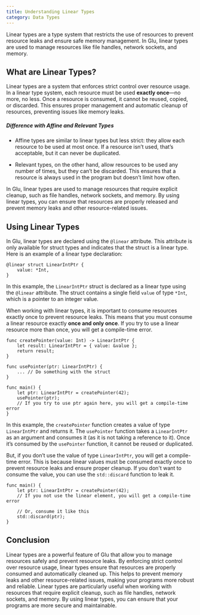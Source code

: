 ```yaml
---
title: Understanding Linear Types
category: Data Types
---
```


Linear types are a type system that restricts the use of resources to prevent resource leaks and ensure safe memory management. In Glu, linear types are used to manage resources like file handles, network sockets, and memory.

## What are Linear Types?

Linear types are a system that enforces strict control over resource usage. In a linear type system, each resource must be used **exactly once**—no more, no less. Once a resource is consumed, it cannot be reused, copied, or discarded. This ensures proper management and automatic cleanup of resources, preventing issues like memory leaks.

##### Difference with Affine and Relevant Types

- Affine types are similar to linear types but less strict: they allow each resource to be used at most once. If a resource isn’t used, that’s acceptable, but it can never be duplicated.

- Relevant types, on the other hand, allow resources to be used any number of times, but they can’t be discarded. This ensures that a resource is always used in the program but doesn’t limit how often.

In Glu, linear types are used to manage resources that require explicit cleanup, such as file handles, network sockets, and memory. By using linear types, you can ensure that resources are properly released and prevent memory leaks and other resource-related issues.

## Using Linear Types

In Glu, linear types are declared using the `@linear` attribute. This attribute is only available for struct types and indicates that the struct is a linear type. Here is an example of a linear type declaration:

```glu
@linear struct LinearIntPtr {
    value: *Int,
}
```

In this example, the `LinearIntPtr` struct is declared as a linear type using the `@linear` attribute. The struct contains a single field `value` of type `*Int`, which is a pointer to an integer value.

When working with linear types, it is important to consume resources exactly once to prevent resource leaks. This means that you must consume a linear resource exactly **once and only once**. If you try to use a linear resource more than once, you will get a compile-time error.

```glu
func createPointer(value: Int) -> LinearIntPtr {
    let result: LinearIntPtr = { value: &value };
    return result;
}

func usePointer(ptr: LinearIntPtr) {
    ... // Do something with the struct
}

func main() {
    let ptr: LinearIntPtr = createPointer(42);
    usePointer(ptr);
    // If you try to use ptr again here, you will get a compile-time error
}
```

In this example, the `createPointer` function creates a value of type `LinearIntPtr` and returns it. The `usePointer` function takes a `LinearIntPtr` as an argument and consumes it (as it is not taking a reference to it). Once it’s consumed by the `usePointer` function, it cannot be reused or duplicated.

But, if you don’t use the value of type `LinearIntPtr`, you will get a compile-time error. This is because linear values must be consumed exactly once to prevent resource leaks and ensure proper cleanup. If you don't want to consume the value, you can use the `std::discard` function to leak it.

```glu
func main() {
    let ptr: LinearIntPtr = createPointer(42);
    // If you not use the linear element, you will get a compile-time error

    // Or, consume it like this
    std::discard(ptr);
}
```

## Conclusion

Linear types are a powerful feature of Glu that allow you to manage resources safely and prevent resource leaks. By enforcing strict control over resource usage, linear types ensure that resources are properly consumed and automatically cleaned up. This helps to prevent memory leaks and other resource-related issues, making your programs more robust and reliable. Linear types are particularly useful when working with resources that require explicit cleanup, such as file handles, network sockets, and memory. By using linear types, you can ensure that your programs are more secure and maintainable.
